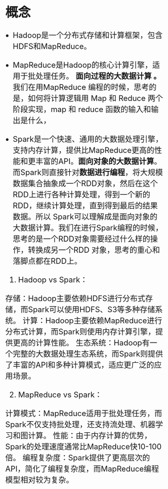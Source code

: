 
<style>
h1 {font-size: 2.5rem;}
h2 {font-size: 2rem;}
h3 {font-size: 1.8rem;}
p {font-size: 1.5rem;}
 ol, li {font-size: 1.5rem;} /* 设置有序列表和列表项的字体大小 */
</style>
# 概念
- Hadoop是一个分布式存储和计算框架，包含HDFS和MapReduce。

- MapReduce是Hadoop的核心计算引擎，适用于批处理任务。 **面向过程的大数据计算 。**  
我们在用MapReduce 编程的时候，思考的是，如何将计算逻辑用 Map 和 Reduce 两个阶段实现，map 和 reduce 函数的输入和输出是什么，

- Spark是一个快速、通用的大数据处理引擎，支持内存计算，提供比MapReduce更高的性能和更丰富的API。**面向对象的大数据计算**。  
而Spark则直接针对**数据进行编程**，将大规模数据集合抽象成一个RDD对象，然后在这个RDD上进行各种计算处理，得到一个新的 RDD，继续计算处理，直到得到最后的结果数据。所以 Spark可以理解成是面向对象的大数据计算。我们在进行Spark编程的时候，思考的是一个RDD对象需要经过什么样的操作，转换成另一个RDD 对象，思考的重心和落脚点都在RDD上。

1. Hadoop vs Spark：

存储：Hadoop主要依赖HDFS进行分布式存储，而Spark可以使用HDFS、S3等多种存储系统。
计算：Hadoop主要依赖MapReduce进行分布式计算，而Spark则使用内存计算引擎，提供更高的计算性能。
生态系统：Hadoop有一个完整的大数据处理生态系统，而Spark则提供了丰富的API和多种计算模式，适应更广泛的应用场景。

2. MapReduce vs Spark：

计算模式：MapReduce适用于批处理任务，而Spark不仅支持批处理，还支持流处理、机器学习和图计算。
性能：由于内存计算的优势，Spark的处理速度通常比MapReduce快10-100倍。
编程复杂度：Spark提供了更高层次的API，简化了编程复杂度，而MapReduce编程模型相对较为复杂。